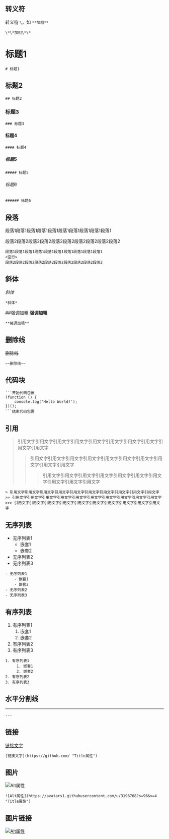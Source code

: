 ## 转义符
转义符 `\`，如 `**加粗**`
```
\*\*加粗\*\*
````

# 标题1
```
# 标题1
```

## 标题2
```
## 标题2
```

### 标题3
```
### 标题3
```

#### 标题4
```
#### 标题4
```

##### 标题5
```
##### 标题5
```

###### 标题6
```
###### 标题6
```

## 段落
段落1段落1段落1段落1段落1段落1段落1段落1段落1段落1

段落2段落2段落2段落2段落2段落2段落2段落2段落2段落2
```
段落1段落1段落1段落1段落1段落1段落1段落1段落1段落1
<空行>
段落2段落2段落2段落2段落2段落2段落2段落2段落2段落2
```

## 斜体
*斜体*
```
*斜体*
```

##强调加粗
**强调加粗**
```
**强调加粗**
```

## 删除线
~~删除线~~
```
~~删除线~~
```

## 代码块
```
```开始代码包裹
(function () {
    console.log('Hello World!');
})();
```结束代码包裹
```

## 引用
> 引用文字引用文字引用文字引用文字引用文字引用文字引用文字引用文字引用文字引用文字
>> 引用文字引用文字引用文字引用文字引用文字引用文字引用文字引用文字引用文字引用文字
>>> 引用文字引用文字引用文字引用文字引用文字引用文字引用文字引用文字引用文字引用文字

```
> 引用文字引用文字引用文字引用文字引用文字引用文字引用文字引用文字引用文字引用文字
>> 引用文字引用文字引用文字引用文字引用文字引用文字引用文字引用文字引用文字引用文字
>>> 引用文字引用文字引用文字引用文字引用文字引用文字引用文字引用文字引用文字引用文字
```

## 无序列表
- 无序列表1
    - 嵌套1
    - 嵌套2
- 无序列表2
- 无序列表3
```
- 无序列表1
    - 嵌套1
    - 嵌套2
- 无序列表2
- 无序列表3
```

## 有序列表
1. 有序列表1
     1. 嵌套1
     2. 嵌套2
2. 有序列表2
3. 有序列表3
```
1. 有序列表1
     1. 嵌套1
     2. 嵌套2
2. 有序列表2
3. 有序列表3
```

## 水平分割线
---
```
---
```

## 链接
[链接文字](https://github.com/ "Title属性")
```
[链接文字](https://github.com/ "Title属性")
```

## 图片
![Alt属性](https://avatars1.githubusercontent.com/u/3196768?s=96&v=4 "Title属性")
```
![Alt属性](https://avatars1.githubusercontent.com/u/3196768?s=96&v=4 "Title属性")
```
## 图片链接
[![Alt属性](https://avatars1.githubusercontent.com/u/3196768?s=96&v=4 "Title属性")](https://github.com/ddbbqqpp "Title属性")
